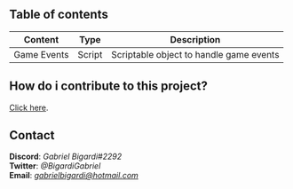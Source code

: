 ## Table of contents
| Content | Type | Description |
| ------------- |:-------------:|:-----:|
| Game Events | Script | Scriptable object to handle game events |

## How do i contribute to this project?
[Click here](CONTRIBUTING.md).

## Contact
**Discord**: *Gabriel Bigardi#2292*  
**Twitter**: *@BigardiGabriel*  
**Email**: *gabrielbigardi@hotmail.com*  
